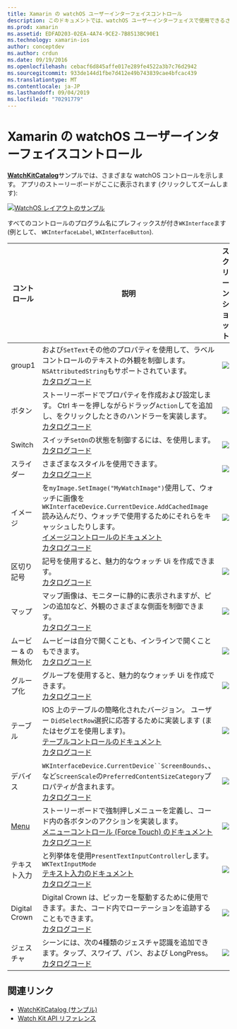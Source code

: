 ```yaml
---
title: Xamarin の watchOS ユーザーインターフェイスコントロール
description: このドキュメントでは、watchOS ユーザーインターフェイスで使用できるさまざまなコントロールについて説明します。 ラベル、ボタン、スイッチ、スライダー、画像、区切り記号、マップなどの説明が表示されます。
ms.prod: xamarin
ms.assetid: EDFAD203-02EA-4A74-9CE2-7B8513BC90E1
ms.technology: xamarin-ios
author: conceptdev
ms.author: crdun
ms.date: 09/19/2016
ms.openlocfilehash: cebacf6d845affe017e289fe4522a3b7c76d2942
ms.sourcegitcommit: 933de144d1fbe7d412e49b743839cae4bfcac439
ms.translationtype: MT
ms.contentlocale: ja-JP
ms.lasthandoff: 09/04/2019
ms.locfileid: "70291779"
---
```

# <a name="watchos-user-interface-controls-in-xamarin"></a>Xamarin の watchOS ユーザーインターフェイスコントロール

[**WatchKitCatalog**](https://github.com/xamarin/monotouch-samples/tree/master/watchOS/WatchKitCatalog)サンプルでは、さまざまな watchOS コントロールを示します。 アプリのストーリーボードがここに表示されます (クリックしてズームします):

[![](images/storyboard-sml.png "WatchOS レイアウトのサンプル")](images/storyboard.png#lightbox)

すべてのコントロールのプログラム名にプレフィックスが付き`WKInterface`ます (例として、 `WKInterfaceLabel`, `WKInterfaceButton`).

|コントロール|説明|スクリーン ショット|
|---|---|---|
|group1|および`SetText`その他のプロパティを使用して、ラベルコントロールのテキストの外観を制御します。 `NSAttributedString`もサポートされています。<br />[カタログコード](https://github.com/xamarin/ios-samples/blob/master/watchOS/WatchKitCatalog/WatchKit3Extension/LabelDetailController.cs)|![](Images/label.png)|
|ボタン|ストーリーボードでプロパティを作成および設定します。 Ctrl キーを押しながらドラッグ`Action`してを追加し、をクリックしたときのハンドラーを実装します。<br />[カタログコード](https://github.com/xamarin/ios-samples/blob/master/watchOS/WatchKitCatalog/WatchKit3Extension/ButtonDetailController.cs)|![](Images/button.png)|
|Switch|スイッチ`SetOn`の状態を制御するには、を使用します。<br />[カタログコード](https://github.com/xamarin/ios-samples/blob/master/watchOS/WatchKitCatalog/WatchKit3Extension/SwitchDetailController.cs)|![](Images/switch.png)|
|スライダー|さまざまなスタイルを使用できます。<br />[カタログコード](https://github.com/xamarin/ios-samples/blob/master/watchOS/WatchKitCatalog/WatchKit3Extension/SliderDetailController.cs)|![](Images/slider.png)|
|イメージ|を`myImage.SetImage("MyWatchImage")`使用して、ウォッチに画像を`WKInterfaceDevice.CurrentDevice.AddCachedImage`読み込んだり、ウォッチで使用するためにそれらをキャッシュしたりします。<br />[イメージコントロールのドキュメント](~/ios/watchos/user-interface/image.md)<br />[カタログコード](https://github.com/xamarin/ios-samples/blob/master/watchOS/WatchKitCatalog/WatchKit3Extension/ImageDetailController.cs)|![](Images/image.png)|
|区切り記号|記号を使用すると、魅力的なウォッチ Ui を作成できます。<br />[カタログコード](https://github.com/xamarin/ios-samples/blob/master/watchOS/WatchKitCatalog/WatchKit3Extension/SeparatorDetailController.cs)|![](Images/separator.png)| 
|マップ|マップ画像は、モニターに静的に表示されますが、ピンの追加など、外観のさまざまな側面を制御できます。<br />[カタログコード](https://github.com/xamarin/ios-samples/blob/master/watchOS/WatchKitCatalog/WatchKit3Extension/MapDetailController.cs)|![](Images/map.png)|
|ムービー & の無効化|ムービーは自分で開くことも、インラインで開くこともできます。<br />[カタログコード](https://github.com/xamarin/ios-samples/blob/master/watchOS/WatchKitCatalog/WatchKit3Extension/MovieDetailController.cs)|![](Images/movie.png)|
|グループ化|グループを使用すると、魅力的なウォッチ Ui を作成できます。<br />[カタログコード](https://github.com/xamarin/ios-samples/blob/master/watchOS/WatchKitCatalog/WatchKit3Extension/GroupDetailController.cs)|![](Images/group.png)|
|テーブル|IOS 上のテーブルの簡略化されたバージョン。 ユーザー `DidSelectRow`選択に応答するために実装します (またはセグエを使用します)。<br />[テーブルコントロールのドキュメント](~/ios/watchos/user-interface/table.md)<br />[カタログコード](https://github.com/xamarin/ios-samples/blob/master/watchOS/WatchKitCatalog/WatchKit3Extension/Table%20Detail%20Controller/TableDetailController.cs)|![](Images/table.png)|
|デバイス|`WKInterfaceDevice.CurrentDevice``ScreenBounds`、、など`ScreenScale`の`PreferredContentSizeCategory`プロパティが含まれます。<br />[カタログコード](https://github.com/xamarin/ios-samples/blob/master/watchOS/WatchKitCatalog/WatchKit3Extension/DeviceDetailController.cs)|![](Images/device.png)|
|[Menu](~/ios/watchos/user-interface/menu.md)|ストーリーボードで強制押しメニューを定義し、コード内の各ボタンのアクションを実装します。<br />[メニューコントロール (Force Touch) のドキュメント](~/ios/watchos/user-interface/menu.md)<br />[カタログコード](https://github.com/xamarin/ios-samples/blob/master/watchOS/WatchKitCatalog/WatchKit3Extension/ControllerDetailController.cs)|![](Images/controller.png)|
|テキスト入力|と列挙体を使用`PresentTextInputController`します。 `WKTextInputMode`<br />[テキスト入力のドキュメント](~/ios/watchos/user-interface/text-input.md)<br />[カタログコード](https://github.com/xamarin/ios-samples/blob/master/watchOS/WatchKitCatalog/WatchKit3Extension/TextInputController.cs)|![](Images/textinput.png)|
|Digital Crown|Digital Crown は、ピッカーを駆動するために使用できます。また、コード内でローテーションを追跡することもできます。<br />[カタログコード](https://github.com/xamarin/ios-samples/blob/master/watchOS/WatchKitCatalog/WatchKit3Extension/CrownDetailController.cs)|![](Images/digital-crown.png)|
|ジェスチャ|シーンには、次の4種類のジェスチャ認識を追加できます。タップ、スワイプ、パン、および LongPress。<br />[カタログコード](https://github.com/xamarin/ios-samples/blob/master/watchOS/WatchKitCatalog/WatchKit3Extension/GestureDetailController.cs)|![](Images/gestures.png)|


## <a name="related-links"></a>関連リンク

- [WatchKitCatalog (サンプル)](https://docs.microsoft.com/samples/xamarin/ios-samples/watchos-watchkitcatalog)
- [Watch Kit API リファレンス](xref:WatchKit)
